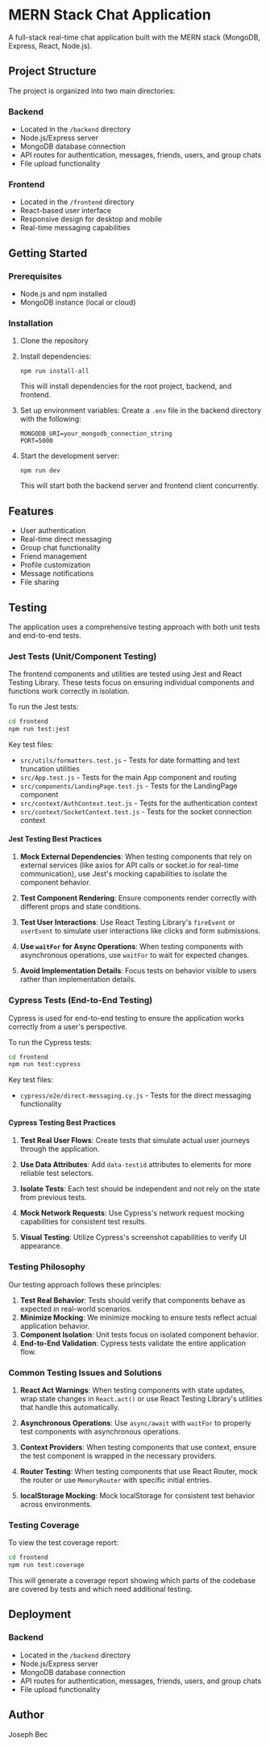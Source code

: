 # MERN Stack Chat Application

A full-stack real-time chat application built with the MERN stack (MongoDB, Express, React, Node.js).

## Project Structure

The project is organized into two main directories:

### Backend
- Located in the `/backend` directory
- Node.js/Express server
- MongoDB database connection
- API routes for authentication, messages, friends, users, and group chats
- File upload functionality

### Frontend
- Located in the `/frontend` directory
- React-based user interface
- Responsive design for desktop and mobile
- Real-time messaging capabilities

## Getting Started

### Prerequisites
- Node.js and npm installed
- MongoDB instance (local or cloud)

### Installation

1. Clone the repository
2. Install dependencies:
   ```
   npm run install-all
   ```
   This will install dependencies for the root project, backend, and frontend.

3. Set up environment variables:
   Create a `.env` file in the backend directory with the following:
   ```
   MONGODB_URI=your_mongodb_connection_string
   PORT=5000
   ```

4. Start the development server:
   ```
   npm run dev
   ```
   This will start both the backend server and frontend client concurrently.

## Features
- User authentication
- Real-time direct messaging
- Group chat functionality
- Friend management
- Profile customization
- Message notifications
- File sharing

## Testing

The application uses a comprehensive testing approach with both unit tests and end-to-end tests.

### Jest Tests (Unit/Component Testing)

The frontend components and utilities are tested using Jest and React Testing Library. These tests focus on ensuring individual components and functions work correctly in isolation.

To run the Jest tests:

```bash
cd frontend
npm run test:jest
```

Key test files:
- `src/utils/formatters.test.js` - Tests for date formatting and text truncation utilities
- `src/App.test.js` - Tests for the main App component and routing
- `src/components/LandingPage.test.js` - Tests for the LandingPage component
- `src/context/AuthContext.test.js` - Tests for the authentication context
- `src/context/SocketContext.test.js` - Tests for the socket connection context

#### Jest Testing Best Practices

1. **Mock External Dependencies**: When testing components that rely on external services (like axios for API calls or socket.io for real-time communication), use Jest's mocking capabilities to isolate the component behavior.

2. **Test Component Rendering**: Ensure components render correctly with different props and state conditions.

3. **Test User Interactions**: Use React Testing Library's `fireEvent` or `userEvent` to simulate user interactions like clicks and form submissions.

4. **Use `waitFor` for Async Operations**: When testing components with asynchronous operations, use `waitFor` to wait for expected changes.

5. **Avoid Implementation Details**: Focus tests on behavior visible to users rather than implementation details.

### Cypress Tests (End-to-End Testing)

Cypress is used for end-to-end testing to ensure the application works correctly from a user's perspective.

To run the Cypress tests:

```bash
cd frontend
npm run test:cypress
```

Key test files:
- `cypress/e2e/direct-messaging.cy.js` - Tests for the direct messaging functionality

#### Cypress Testing Best Practices

1. **Test Real User Flows**: Create tests that simulate actual user journeys through the application.

2. **Use Data Attributes**: Add `data-testid` attributes to elements for more reliable test selectors.

3. **Isolate Tests**: Each test should be independent and not rely on the state from previous tests.

4. **Mock Network Requests**: Use Cypress's network request mocking capabilities for consistent test results.

5. **Visual Testing**: Utilize Cypress's screenshot capabilities to verify UI appearance.

### Testing Philosophy

Our testing approach follows these principles:

1. **Test Real Behavior**: Tests should verify that components behave as expected in real-world scenarios.
2. **Minimize Mocking**: We minimize mocking to ensure tests reflect actual application behavior.
3. **Component Isolation**: Unit tests focus on isolated component behavior.
4. **End-to-End Validation**: Cypress tests validate the entire application flow.

### Common Testing Issues and Solutions

1. **React Act Warnings**: When testing components with state updates, wrap state changes in `React.act()` or use React Testing Library's utilities that handle this automatically.

2. **Asynchronous Operations**: Use `async/await` with `waitFor` to properly test components with asynchronous operations.

3. **Context Providers**: When testing components that use context, ensure the test component is wrapped in the necessary providers.

4. **Router Testing**: When testing components that use React Router, mock the router or use `MemoryRouter` with specific initial entries.

5. **localStorage Mocking**: Mock localStorage for consistent test behavior across environments.

### Testing Coverage

To view the test coverage report:

```bash
cd frontend
npm run test:coverage
```

This will generate a coverage report showing which parts of the codebase are covered by tests and which need additional testing.

## Deployment

### Backend
- Located in the `/backend` directory
- Node.js/Express server
- MongoDB database connection
- API routes for authentication, messages, friends, users, and group chats
- File upload functionality

## Author
Joseph Bec